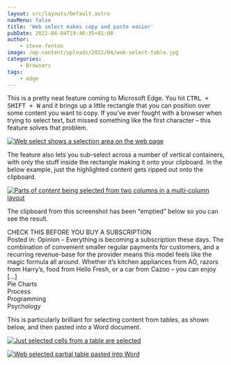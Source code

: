 ```yaml
---
layout: src/layouts/Default.astro
navMenu: false
title: 'Web select makes copy and paste easier'
pubDate: 2022-04-04T19:46:35+01:00
author:
    - steve-fenton
image: /wp-content/uploads/2022/04/web-select-table.jpg
categories:
    - Browsers
tags:
    - edge
---
```


This is a pretty neat feature coming to Microsoft Edge. You hit <kbd>CTRL + SHIFT + W</kbd> and it brings up a little rectangle that you can position over some content you want to copy. If you’ve ever fought with a browser when trying to select text, but missed something like the first character – this feature solves that problem.

[![Web select shows a selection area on the web page](/img/2022/04/web-select.jpg)](/2022/04/web-select-makes-copy-and-paste-easier/web-select/)

The feature also lets you sub-select across a number of vertical containers, with only the stuff inside the rectangle making it onto your clipboard. In the below example, just the highlighted content gets ripped out onto the clipboard.

[![Parts of content being selected from two columns in a multi-column layout](/img/2022/04/web-select-vertical.jpg)](/2022/04/web-select-makes-copy-and-paste-easier/web-select-vertical/)

The clipboard from this screenshot has been “emptied” below so you can see the result.

CHECK THIS BEFORE YOU BUY A SUBSCRIPTION  
Posted in: Opinion – Everything is becoming a subscription these days. The combination of convenient smaller regular payments for customers, and a recurring revenue-base for the provider means this model feels like the magic formula all around. Whether it’s kitchen appliances from AO, razors from Harry’s, food from Hello Fresh, or a car from Cazoo – you can enjoy \[…\]  
Pie Charts  
Process  
Programming  
Psychology

This is particularly brilliant for selecting content from tables, as shown below, and then pasted into a Word document.

[![Just selected cells from a table are selected](/img/2022/04/web-select-table.jpg)](/2022/04/web-select-makes-copy-and-paste-easier/web-select-table/)

[![Web selected partial table pasted into Word](/img/2022/04/web-select-paste-in-word.jpg)](/2022/04/web-select-makes-copy-and-paste-easier/web-select-paste-in-word/)